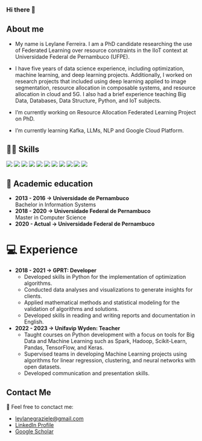 ### Hi there 👋
## About me
- My name is Leylane Ferreira. I am a PhD candidate researching the use of Federated Learning over resource constraints in the IIoT context at Universidade Federal de Pernambuco (UFPE). 

- I have five years of data science experience, including optimization, machine learning, and deep learning projects.  Additionally, I worked on research projects that included using deep learning applied to image segmentation, resource allocation in composable systems, and resource allocation in cloud and 5G. I also had a brief experience teaching Big Data, Databases, Data Structure, Python, and IoT subjects.
- I’m currently working on Resource Allocation Federated Learning Project on PhD.  
- I’m currently learning Kafka, LLMs, NLP and Google Cloud Platform.

## 👩‍💻 Skills
<!-- You can get badges here: https://github.com/Ileriayo/markdown-badges -->
<div>
  <img src="https://img.shields.io/badge/java-%23ED8B00.svg?style=for-the-badge&logo=openjdk&logoColor=white" target="_blank">
  <img src="https://img.shields.io/badge/Python-3776AB?style=for-the-badge&logo=python&logoColor=white" target="_blank">
  <img src="https://img.shields.io/badge/scikit_learn-F7931E?style=for-the-badge&logo=scikit-learn&logoColor=white" target="_blank">
  <img src="https://img.shields.io/badge/Numpy-777BB4?style=for-the-badge&logo=numpy&logoColor=white" target="_blank">
  <img src="https://img.shields.io/badge/Pandas-2C2D72?style=for-the-badge&logo=pandas&logoColor=white" target="_blank">
  <img src="https://img.shields.io/badge/Keras-%23D00000.svg?style=for-the-badge&logo=Keras&logoColor=white" target="_blank">
  <img src="https://img.shields.io/badge/PyTorch-%23EE4C2C.svg?style=for-the-badge&logo=PyTorch&logoColor=white" target="_blank">
  <img src="https://img.shields.io/badge/LaTeX-47A141?style=for-the-badge&logo=LaTeX&logoColor=white" target="_blank">
  <img src="https://img.shields.io/badge/Matplotlib-%23ffffff.svg?style=for-the-badge&logo=Matplotlib&logoColor=black" target="_blank">
  <img src="https://img.shields.io/badge/TensorFlow-%23FF6F00.svg?style=for-the-badge&logo=TensorFlow&logoColor=white" target="_blank">
  <img src="https://img.shields.io/badge/Plotly-%233F4F75.svg?style=for-the-badge&logo=plotly&logoColor=white" target="_blank">

##  📖 Academic education
- **2013 - 2016 → Universidade de Pernambuco** <br> Bachelor in Information Systems <br>
- **2018 - 2020 → Universidade Federal de Pernambuco** <br> Master in Computer Science <br> 
- **2020 - Actual → Universidade Federal de Pernambuco** <br>

# 💻 Experience
- **2018 - 2021 → GPRT: Developer**
  * Developed skills in Python for the implementation of optimization algorithms.
  * Conducted data analyses and visualizations to generate insights for clients.
  * Applied mathematical methods and statistical modeling for the validation of algorithms and solutions.
  * Developed skills in reading and writing reports and documentation in English.
- **2022 - 2023 →  Unifavip Wyden: Teacher**
  * Taught courses on Python development with a focus on tools for Big Data and Machine Learning such as Spark, Hadoop, Scikit-Learn, Pandas, TensorFlow, and Keras.
  * Supervised teams in developing Machine Learning projects using algorithms for linear regression, clustering, and neural networks with open datasets.
  * Developed communication and presentation skills.


## Contact Me
🤗 Feel free to conctact me:

- leylanegraziele@gmail.com
- [LinkedIn Profile](https://linkedin.com/in/leylane-ferreira-375422135/)
- [Google Scholar](https://scholar.google.com/citations?user=RW0dfJYAAAAJ&hl=pt-BR)





